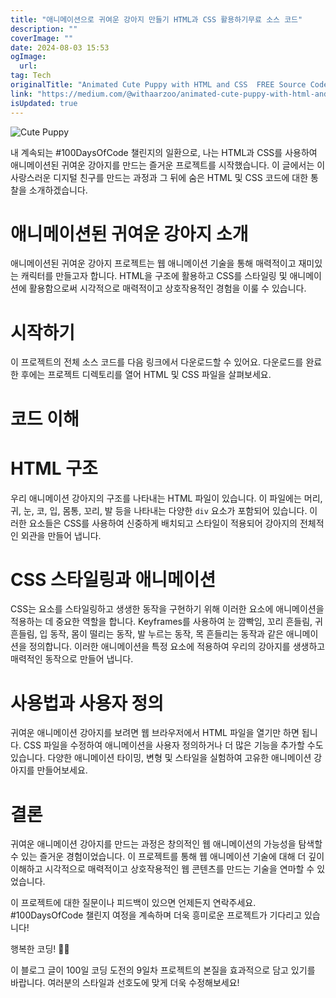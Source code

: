 ```yaml
---
title: "애니메이션으로 귀여운 강아지 만들기 HTML과 CSS 활용하기무료 소스 코드"
description: ""
coverImage: ""
date: 2024-08-03 15:53
ogImage: 
  url: 
tag: Tech
originalTitle: "Animated Cute Puppy with HTML and CSS  FREE Source Code"
link: "https://medium.com/@withaarzoo/animated-cute-puppy-with-html-and-css-free-source-code-d751cd226909"
isUpdated: true
---
```






![Cute Puppy](https://miro.medium.com/v2/resize:fit:1200/1*6rgKO2c0cIVC3UL13Hm0gA.gif)

내 계속되는 #100DaysOfCode 챌린지의 일환으로, 나는 HTML과 CSS를 사용하여 애니메이션된 귀여운 강아지를 만드는 즐거운 프로젝트를 시작했습니다. 이 글에서는 이 사랑스러운 디지털 친구를 만드는 과정과 그 뒤에 숨은 HTML 및 CSS 코드에 대한 통찰을 소개하겠습니다.

# 애니메이션된 귀여운 강아지 소개

애니메이션된 귀여운 강아지 프로젝트는 웹 애니메이션 기술을 통해 매력적이고 재미있는 캐릭터를 만들고자 합니다. HTML을 구조에 활용하고 CSS를 스타일링 및 애니메이션에 활용함으로써 시각적으로 매력적이고 상호작용적인 경험을 이룰 수 있습니다.

<div class="content-ad"></div>

# 시작하기

이 프로젝트의 전체 소스 코드를 다음 링크에서 다운로드할 수 있어요. 다운로드를 완료한 후에는 프로젝트 디렉토리를 열어 HTML 및 CSS 파일을 살펴보세요.

# 코드 이해

# HTML 구조

<div class="content-ad"></div>

우리 애니메이션 강아지의 구조를 나타내는 HTML 파일이 있습니다. 이 파일에는 머리, 귀, 눈, 코, 입, 몸통, 꼬리, 발 등을 나타내는 다양한 `div` 요소가 포함되어 있습니다. 이러한 요소들은 CSS를 사용하여 신중하게 배치되고 스타일이 적용되어 강아지의 전체적인 외관을 만들어 냅니다.

# CSS 스타일링과 애니메이션

CSS는 요소를 스타일링하고 생생한 동작을 구현하기 위해 이러한 요소에 애니메이션을 적용하는 데 중요한 역할을 합니다. Keyframes를 사용하여 눈 깜빡임, 꼬리 흔들림, 귀 흔들림, 입 동작, 몸이 떨리는 동작, 발 누르는 동작, 목 흔들리는 동작과 같은 애니메이션을 정의합니다. 이러한 애니메이션을 특정 요소에 적용하여 우리의 강아지를 생생하고 매력적인 동작으로 만들어 냅니다.

# 사용법과 사용자 정의

<div class="content-ad"></div>

귀여운 애니메이션 강아지를 보려면 웹 브라우저에서 HTML 파일을 열기만 하면 됩니다. CSS 파일을 수정하여 애니메이션을 사용자 정의하거나 더 많은 기능을 추가할 수도 있습니다. 다양한 애니메이션 타이밍, 변형 및 스타일을 실험하여 고유한 애니메이션 강아지를 만들어보세요.

# 결론

귀여운 애니메이션 강아지를 만드는 과정은 창의적인 웹 애니메이션의 가능성을 탐색할 수 있는 즐거운 경험이었습니다. 이 프로젝트를 통해 웹 애니메이션 기술에 대해 더 깊이 이해하고 시각적으로 매력적이고 상호작용적인 웹 콘텐츠를 만드는 기술을 연마할 수 있었습니다.

이 프로젝트에 대한 질문이나 피드백이 있으면 언제든지 연락주세요. #100DaysOfCode 챌린지 여정을 계속하며 더욱 흥미로운 프로젝트가 기다리고 있습니다!

<div class="content-ad"></div>

행복한 코딩! 🐾✨

이 블로그 글이 100일 코딩 도전의 9일차 프로젝트의 본질을 효과적으로 담고 있기를 바랍니다. 여러분의 스타일과 선호도에 맞게 더욱 수정해보세요!
